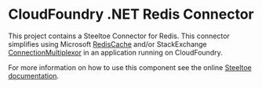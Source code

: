 ﻿# CloudFoundry .NET Redis Connector

This project contains a Steeltoe Connector for Redis.  This connector simplifies using Microsoft [RedisCache](https://github.com/aspnet/Caching/tree/dev/src/Microsoft.Extensions.Caching.Redis) and/or StackExchange [ConnectionMultiplexor](https://github.com/StackExchange/StackExchange.Redis) in an application running on CloudFoundry.

For more information on how to use this component see the online [Steeltoe documentation](http://steeltoe.io/).